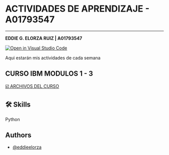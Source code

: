 # ACTIVIDADES DE APRENDIZAJE - A01793547
----
**EDDIE G. ELORZA RUIZ | A01793547**

 [![Open in Visual Studio Code](https://classroom.github.com/assets/open-in-vscode-c66648af7eb3fe8bc4f294546bfd86ef473780cde1dea487d3c4ff354943c9ae.svg)](https://classroom.github.com/online_ide?assignment_repo_id=8478736&assignment_repo_type=AssignmentRepo)

 Aqui estarán mis actividades de cada semana

 
## CURSO IBM MODULOS 1 - 3


[☑️ ARCHIVOS DEL CURSO](https://github.com/PosgradoMNA/actividades-de-aprendizaje-eddieelorza/tree/main/curso_ibm
)

## 🛠 Skills
Python


## Authors

- [@eddieelorza](https://github.com/eddieelorza)

